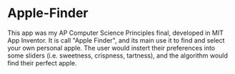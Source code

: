 # Apple-Finder
This app was my AP Computer Science Principles final, developed in MIT App Inventor. It is call "Apple Finder", and its main use it to find and select your own personal apple. The user would instert their preferences into some sliders (i.e. sweetness, crispness, tartness), and the algorithm would find their perfect apple. 

